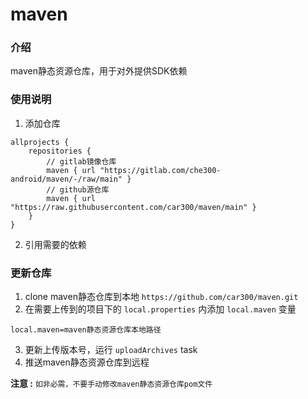 # maven

### 介绍
maven静态资源仓库，用于对外提供SDK依赖

### 使用说明

1. 添加仓库
```
allprojects {
    repositories {
        // gitlab镜像仓库
        maven { url "https://gitlab.com/che300-android/maven/-/raw/main" }
        // github源仓库
        maven { url "https://raw.githubusercontent.com/car300/maven/main" }
    }
}
```
2. 引用需要的依赖

### 更新仓库

1. clone maven静态仓库到本地 `https://github.com/car300/maven.git`
2. 在需要上传到的项目下的 `local.properties` 内添加 `local.maven` 变量
```
local.maven=maven静态资源仓库本地路径
```
3. 更新上传版本号，运行 `uploadArchives` task
4. 推送maven静态资源仓库到远程

**注意 :**  `如非必需，不要手动修改maven静态资源仓库pom文件`

